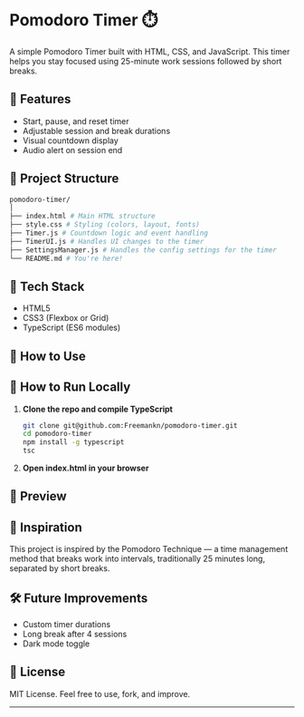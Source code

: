 # Pomodoro Timer ⏱️

A simple Pomodoro Timer built with HTML, CSS, and JavaScript. This timer helps you stay focused using 25-minute work sessions followed by short breaks.

## 🚀 Features

- Start, pause, and reset timer
- Adjustable session and break durations
- Visual countdown display
- Audio alert on session end

## 📁 Project Structure

```bash
pomodoro-timer/
│
├── index.html # Main HTML structure
├── style.css # Styling (colors, layout, fonts)
├── Timer.js # Countdown logic and event handling
├── TimerUI.js # Handles UI changes to the timer
├── SettingsManager.js # Handles the config settings for the timer
└── README.md # You're here!
```

## 🔧 Tech Stack

- HTML5
- CSS3 (Flexbox or Grid)
- TypeScript (ES6 modules)

## 🎯 How to Use

## 🧪 How to Run Locally

1. **Clone the repo and compile TypeScript**

   ```bash
   git clone git@github.com:Freemankn/pomodoro-timer.git
   cd pomodoro-timer
   npm install -g typescript
   tsc
   ```

2. **Open index.html in your browser**

## 📸 Preview

## 📌 Inspiration

This project is inspired by the Pomodoro Technique — a time management method that breaks work into intervals, traditionally 25 minutes long, separated by short breaks.

## 🛠️ Future Improvements

- Custom timer durations
- Long break after 4 sessions
- Dark mode toggle

## 📄 License

MIT License. Feel free to use, fork, and improve.

---
